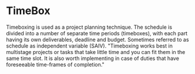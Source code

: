 # TimeBox
Timeboxing is used as a project planning technique. The schedule is divided into a number of separate time periods (timeboxes), with each part having its own deliverables, deadline and budget.
Sometimes referred to as schedule as independent variable (SAIV).
"Timeboxing works best in multistage projects or tasks that take little time and you can fit them in the same time slot. It is also worth implementing in case of duties that have foreseeable time-frames of completion."
